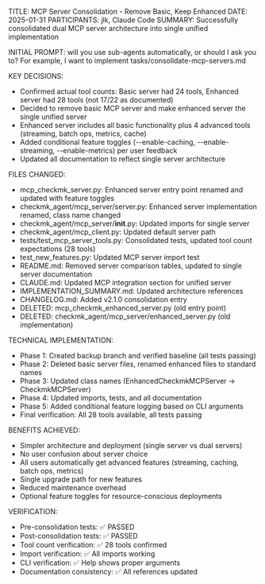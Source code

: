 TITLE: MCP Server Consolidation - Remove Basic, Keep Enhanced
DATE: 2025-01-31
PARTICIPANTS: jlk, Claude Code
SUMMARY: Successfully consolidated dual MCP server architecture into single unified implementation

INITIAL PROMPT: will you use sub-agents automatically, or should I ask you to? For example, I want to implement tasks/consolidate-mcp-servers.md

KEY DECISIONS:
- Confirmed actual tool counts: Basic server had 24 tools, Enhanced server had 28 tools (not 17/22 as documented)
- Decided to remove basic MCP server and make enhanced server the single unified server
- Enhanced server includes all basic functionality plus 4 advanced tools (streaming, batch ops, metrics, cache)
- Added conditional feature toggles (--enable-caching, --enable-streaming, --enable-metrics) per user feedback
- Updated all documentation to reflect single server architecture

FILES CHANGED:
- mcp_checkmk_server.py: Enhanced server entry point renamed and updated with feature toggles
- checkmk_agent/mcp_server/server.py: Enhanced server implementation renamed, class name changed
- checkmk_agent/mcp_server/__init__.py: Updated imports for single server
- checkmk_agent/mcp_client.py: Updated default server path
- tests/test_mcp_server_tools.py: Consolidated tests, updated tool count expectations (28 tools)
- test_new_features.py: Updated MCP server import test
- README.md: Removed server comparison tables, updated to single server documentation
- CLAUDE.md: Updated MCP integration section for unified server
- IMPLEMENTATION_SUMMARY.md: Updated architecture references
- CHANGELOG.md: Added v2.1.0 consolidation entry
- DELETED: mcp_checkmk_enhanced_server.py (old entry point)
- DELETED: checkmk_agent/mcp_server/enhanced_server.py (old implementation)

TECHNICAL IMPLEMENTATION:
- Phase 1: Created backup branch and verified baseline (all tests passing)
- Phase 2: Deleted basic server files, renamed enhanced files to standard names
- Phase 3: Updated class names (EnhancedCheckmkMCPServer → CheckmkMCPServer)
- Phase 4: Updated imports, tests, and all documentation
- Phase 5: Added conditional feature logging based on CLI arguments
- Final verification: All 28 tools available, all tests passing

BENEFITS ACHIEVED:
- Simpler architecture and deployment (single server vs dual servers)
- No user confusion about server choice
- All users automatically get advanced features (streaming, caching, batch ops, metrics)
- Single upgrade path for new features
- Reduced maintenance overhead
- Optional feature toggles for resource-conscious deployments

VERIFICATION:
- Pre-consolidation tests: ✅ PASSED
- Post-consolidation tests: ✅ PASSED  
- Tool count verification: ✅ 28 tools confirmed
- Import verification: ✅ All imports working
- CLI verification: ✅ Help shows proper arguments
- Documentation consistency: ✅ All references updated